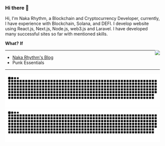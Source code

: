 ### Hi there 👋
Hi, I'm Naka Rhythm, a Blockchain and Cryptocurrency Developer, currently, I have experience with Blockchain, Solana, and DEFI. I develop website using React.js, Next.js, Node.js, web3.js and Laravel.
I have developed many successful sites so far with mentioned skills.

**What?**
**If**

<a href="https://github.com/XianyaoYu">
  <img align="right" src="http://github-readme-streak-stats.herokuapp.com?user=Nakasz&mode=weekly" />
</a>

---

- [Naka Rhythm\'s Blog](https://stuckcode.com)
- Punk Essentials

---

![github contribution grid snake animation](./yok//github-snake.svg#gh-dark-mode-only)
![github contribution grid snake animation](./yok/github-snake.svg#gh-light-mode-only)

